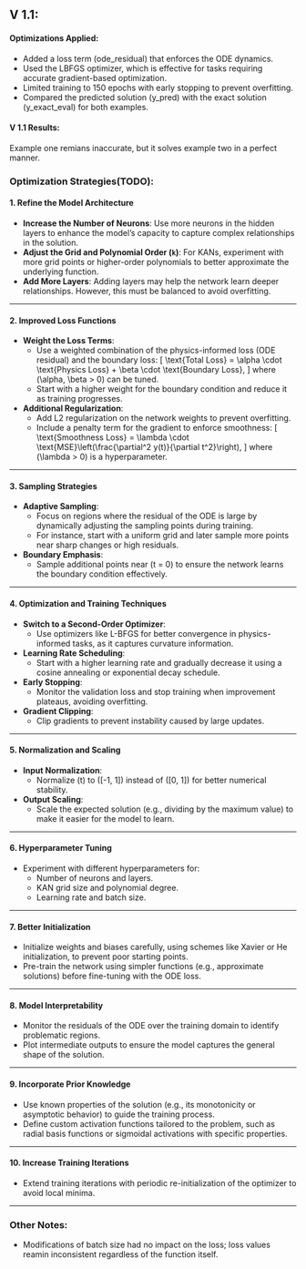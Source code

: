 
## V 1.1: 
#### Optimizations Applied:
- Added a loss term (ode_residual) that enforces the ODE dynamics.
- Used the LBFGS optimizer, which is effective for tasks requiring accurate gradient-based optimization.
- Limited training to 150 epochs with early stopping to prevent overfitting.
- Compared the predicted solution (y_pred) with the exact solution (y_exact_eval) for both examples.
#### V 1.1 Results:
Example one remians inaccurate, but it solves example two in a perfect manner.





### Optimization Strategies(TODO):

#### 1. **Refine the Model Architecture**
- **Increase the Number of Neurons**: Use more neurons in the hidden layers to enhance the model’s capacity to capture complex relationships in the solution.
- **Adjust the Grid and Polynomial Order (`k`)**: For KANs, experiment with more grid points or higher-order polynomials to better approximate the underlying function.
- **Add More Layers**: Adding layers may help the network learn deeper relationships. However, this must be balanced to avoid overfitting.

---

#### 2. **Improved Loss Functions**
- **Weight the Loss Terms**:
  - Use a weighted combination of the physics-informed loss (ODE residual) and the boundary loss:
    \[
    \text{Total Loss} = \alpha \cdot \text{Physics Loss} + \beta \cdot \text{Boundary Loss},
    \]
    where \(\alpha, \beta > 0\) can be tuned.
  - Start with a higher weight for the boundary condition and reduce it as training progresses.
- **Additional Regularization**:
  - Add L2 regularization on the network weights to prevent overfitting.
  - Include a penalty term for the gradient to enforce smoothness:
    \[
    \text{Smoothness Loss} = \lambda \cdot \text{MSE}\left(\frac{\partial^2 y(t)}{\partial t^2}\right),
    \]
    where \(\lambda > 0\) is a hyperparameter.

---

#### 3. **Sampling Strategies**
- **Adaptive Sampling**:
  - Focus on regions where the residual of the ODE is large by dynamically adjusting the sampling points during training.
  - For instance, start with a uniform grid and later sample more points near sharp changes or high residuals.
- **Boundary Emphasis**:
  - Sample additional points near \(t = 0\) to ensure the network learns the boundary condition effectively.

---

#### 4. **Optimization and Training Techniques**
- **Switch to a Second-Order Optimizer**:
  - Use optimizers like L-BFGS for better convergence in physics-informed tasks, as it captures curvature information.
- **Learning Rate Scheduling**:
  - Start with a higher learning rate and gradually decrease it using a cosine annealing or exponential decay schedule.
- **Early Stopping**:
  - Monitor the validation loss and stop training when improvement plateaus, avoiding overfitting.
- **Gradient Clipping**:
  - Clip gradients to prevent instability caused by large updates.

---

#### 5. **Normalization and Scaling**
- **Input Normalization**:
  - Normalize \(t\) to \([-1, 1]\) instead of \([0, 1]\) for better numerical stability.
- **Output Scaling**:
  - Scale the expected solution (e.g., dividing by the maximum value) to make it easier for the model to learn.

---

#### 6. **Hyperparameter Tuning**
- Experiment with different hyperparameters for:
  - Number of neurons and layers.
  - KAN grid size and polynomial degree.
  - Learning rate and batch size.

---

#### 7. **Better Initialization**
- Initialize weights and biases carefully, using schemes like Xavier or He initialization, to prevent poor starting points.
- Pre-train the network using simpler functions (e.g., approximate solutions) before fine-tuning with the ODE loss.

---

#### 8. **Model Interpretability**
- Monitor the residuals of the ODE over the training domain to identify problematic regions.
- Plot intermediate outputs to ensure the model captures the general shape of the solution.

---

#### 9. **Incorporate Prior Knowledge**
- Use known properties of the solution (e.g., its monotonicity or asymptotic behavior) to guide the training process.
- Define custom activation functions tailored to the problem, such as radial basis functions or sigmoidal activations with specific properties.

---

#### 10. **Increase Training Iterations**
- Extend training iterations with periodic re-initialization of the optimizer to avoid local minima.

---

### Other Notes:
- Modifications of batch size had no impact on the loss; loss values reamin inconsistent regardless of the function itself.
